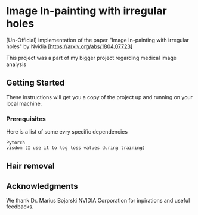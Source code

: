 # Image In-painting with irregular holes
[Un-Official] implementation of the paper "Image In-painting with irregular holes" by Nvidia [https://arxiv.org/abs/1804.07723]

This project was a part of my bigger project regarding medical image analysis

## Getting Started

These instructions will get you a copy of the project up and running on your local machine.

### Prerequisites

Here is a list of some evry specific dependencies
```
Pytorch
visdom (I use it to log loss values during training)
```

## Hair removal

## Acknowledgments

We thank Dr. Marius Bojarski NVIDIA Corporation for inpirations and useful feedbacks.




